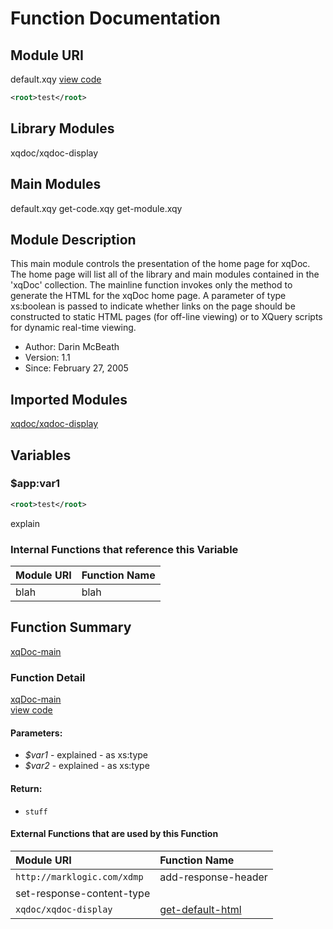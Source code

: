 # Function Documentation

## Module URI
default.xqy
[view code](../modules/default.xqy)

```xml
<root>test</root>
```
## Library Modules
xqdoc/xqdoc-display

## Main Modules
default.xqy
get-code.xqy
get-module.xqy

## Module Description
This main module controls the presentation of the home page for xqDoc. The home page will list all of the library and main modules contained in the 'xqDoc' collection. The mainline function invokes only the method to generate the HTML for the xqDoc home page. A parameter of type xs:boolean is passed to indicate whether links on the page should be constructed to static HTML pages (for off-line viewing) or to XQuery scripts for dynamic real-time viewing.

*   Author:  Darin McBeath
*   Version:  1.1
*   Since:  February 27, 2005

## Imported Modules
[xqdoc/xqdoc-display]()

## Variables
### $app:var1
```xml
<root>test</root>
```
explain

### Internal Functions that reference this Variable  
Module URI|Function Name  
:----|:----
blah | blah

## Function Summary
[xqDoc-main](#Function)

### Function Detail
[xqDoc-main](#Function)  
[view code](../modules/default.xqy)

#### Parameters:
*   *$var1* - explained - as xs:type
*   *$var2* - explained - as xs:type

#### Return:
*   ``stuff``

#### External Functions that are used by this Function
Module URI|Function Name  
:----|:----
``http://marklogic.com/xdmp``|add-response-header  
| set-response-content-type
``xqdoc/xqdoc-display``| [get-default-html](get-default-html)
